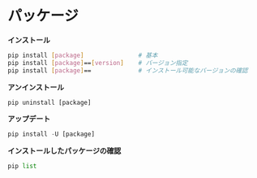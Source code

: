 # パッケージ

**インストール**
```sh
pip install [package]               # 基本
pip install [package]==[version]    # バージョン指定
pip install [package]==             # インストール可能なバージョンの確認
```

**アンインストール**
```py
pip uninstall [package]
```

**アップデート**
```py
pip install -U [package]
```

**インストールしたパッケージの確認**
```py
pip list
```

